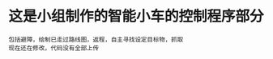 这是小组制作的智能小车的控制程序部分
================================
    包括避障，绘制已走过路线图，返程，自主寻找设定目标物，抓取
    现在还在修改，代码没有全部上传
